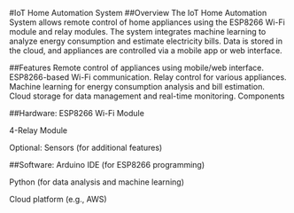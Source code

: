#IoT Home Automation System
##Overview
The IoT Home Automation System allows remote control of home appliances using the ESP8266 Wi-Fi module and relay modules. The system integrates machine learning to analyze energy consumption and estimate electricity bills. Data is stored in the cloud, and appliances are controlled via a mobile app or web interface.

##Features
Remote control of appliances using mobile/web interface. ESP8266-based Wi-Fi communication. Relay control for various appliances. Machine learning for energy consumption analysis and bill estimation. Cloud storage for data management and real-time monitoring. Components

##Hardware:
ESP8266 Wi-Fi Module

4-Relay Module

Optional: Sensors (for additional features)

##Software:
Arduino IDE (for ESP8266 programming)

Python (for data analysis and machine learning)

Cloud platform (e.g., AWS)
